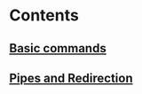# Contents
## [Basic commands](Basic%20commands.md)
## [Pipes and Redirection](Pipes%20and%20Redirection.md)
### 
